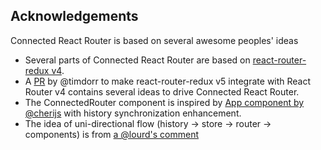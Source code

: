 Acknowledgements
----------------
Connected React Router is based on several awesome peoples' ideas
- Several parts of Connected React Router are based on [react-router-redux v4](https://github.com/reactjs/react-router-redux/tree/v4.0.7).
- A [PR](https://github.com/reactjs/react-router-redux/pull/460) by @timdorr to make react-router-redux v5 integrate with React Router v4 contains several ideas to drive Connected React Router.
- The ConnectedRouter component is inspired by [App component by @cherijs](https://github.com/lourd/react-router4-redux-example/blob/master/src/App.js) with history synchronization enhancement.
- The idea of uni-directional flow (history -> store -> router -> components) is from [a @lourd's comment](https://github.com/reactjs/react-router-redux/pull/460#issuecomment-260999726)
